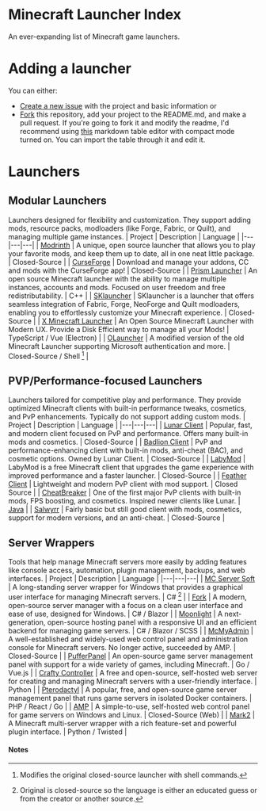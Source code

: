 # Minecraft Launcher Index
An ever-expanding list of Minecraft game launchers.

# Adding a launcher
You can either: <br>
* [Create a new issue](https://github.com/deprecatedbrain/minecraft-launcher-index/issues/new) with the project and basic information or <br>
* [Fork](https://github.com/deprecatedbrain/minecraft-launcher-index/fork) this repository, add your project to the README.md, and make a pull request.
If you're going to fork it and modify the readme, I'd recommend using [this](https://www.tablesgenerator.com/markdown_tables) markdown table editor with compact mode turned on. You can import the table through it and edit it.

# Launchers

## Modular Launchers
Launchers designed for flexibility and customization. They support adding mods, resource packs, modloaders (like Forge, Fabric, or Quilt), and managing multiple game instances.
| Project | Description | Language |
|---|---|---|
| [Modrinth](https://modrinth.com/app) | A unique, open source launcher that allows you to play your favorite mods, and keep them up to date, all in one neat little package. | Closed-Source |
| [CurseForge](https://www.curseforge.com/download/app) | Download and manage your addons, CC and mods with the CurseForge app! | Closed-Source |
| [Prism Launcher](https://prismlauncher.org) | An open source Minecraft launcher with the ability to manage multiple instances, accounts and mods. Focused on user freedom and free redistributability. | C++ |
| [SKlauncher](https://skmedix.pl/) | SKlauncher is a launcher that offers seamless integration of Fabric, Forge, NeoForge and Quilt modloaders, enabling you to effortlessly customize your Minecraft experience. | Closed-Source |
| [X Minecraft Launcher](https://xmcl.app) | An Open Source Minecraft Launcher with Modern UX. Provide a Disk Efficient way to manage all your Mods! | TypeScript / Vue (Electron) |
| [OLauncher](https://github.com/olauncher/olauncher) | A modified version of the old Minecraft Launcher supporting Microsoft authentication and more. | Closed-Source / Shell [^1] |

## PVP/Performance-focused Launchers
Launchers tailored for competitive play and performance. They provide optimized Minecraft clients with built-in performance tweaks, cosmetics, and PvP enhancements. Typically do not support adding custom mods.
| Project | Description | Language |
|---|---|---|
| [Lunar Client](https://www.lunarclient.com/) | Popular, fast, and modern client focused on PvP and performance. Offers many built-in mods and cosmetics. | Closed-Source |
| [Badlion Client](https://www.badlion.net/) | PvP and performance-enhancing client with built-in mods, anti-cheat (BAC), and cosmetic options. Owned by Lunar Client. | Closed-Source |
| [LabyMod](https://labymod.net/) | LabyMod is a free Minecraft client that upgrades the game experience with improved performance and a faster launcher. | Closed-Source |
| [Feather Client](https://feathermc.com/) | Lightweight and modern PvP client with mod support. | Closed Source |
| [CheatBreaker](https://cheatbreaker.net/) | One of the first major PvP clients with built-in mods, FPS boosting, and cosmetics. Inspired newer clients like Lunar. | [Java](https://github.com/Decencies/CheatBreaker) |
| [Salwyrr](https://www.salwyrr.com/) | Fairly basic but still good client with mods, cosmetics, support for modern versions, and an anti-cheat. | Closed-Source |

## Server Wrappers
Tools that help manage Minecraft servers more easily by adding features like console access, automation, plugin management, backups, and web interfaces.
| Project | Description | Language |
|---|---|---|
| [MC Server Soft](https://www.mcserversoft.com/) | A long-standing server wrapper for Windows that provides a graphical user interface for managing Minecraft servers. | C# [^2] |
| [Fork](https://www.fork.gg/) | A modern, open-source server manager with a focus on a clean user interface and ease of use, designed for Windows. | C# / Blazor |
| [Moonlight](https://moonlightpanel.xyz/) | A next-generation, open-source hosting panel with a responsive UI and an efficient backend for managing game servers. | C# / Blazor / SCSS |
| [McMyAdmin](https://mcmyadmin.com/) | A well-established and widely-used web control panel and administration console for Minecraft servers. No longer active, succeeded by AMP. | Closed-Source |
| [PufferPanel](https://pufferpanel.com/) | An open-source game server management panel with support for a wide variety of games, including Minecraft. | Go / Vue.js |
| [Crafty Controller](https://craftycontrol.com/) | A free and open-source, self-hosted web server for creating and managing Minecraft servers with a user-friendly interface. | Python |
| [Pterodactyl](https://pterodactyl.io/) | A popular, free, and open-source game server management panel that runs game servers in isolated Docker containers. | PHP / React / Go |
| [AMP](https://cubecoders.com/AMP) | A simple-to-use, self-hosted web control panel for game servers on Windows and Linux. | Closed-Source (Web) |
| [Mark2](https://github.com/mark2devel/mark2) | A Minecraft multi-server wrapper with a rich feature-set and powerful plugin interface. | Python / Twisted |

#### Notes
[^1]: Modifies the original closed-source launcher with shell commands.
[^2]: Original is closed-source so the language is either an educated guess or from the creator or another source.
